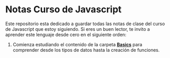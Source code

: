 # Notas Curso de Javascript

Este repositorio esta dedicado a guardar todas las notas de clase del curso de Javascript que estoy siguiendo. Si eres un buen lector, te invito a aprender este lenguaje desde cero en el siguiente orden:

1. Comienza estudiando el contenido de la carpeta [**Basics**](./Basics) para comprender desde los tipos de datos hasta la creación de funciones.